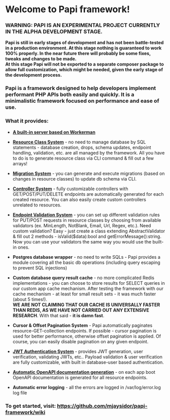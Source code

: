 # Welcome to Papi framework!

### WARNING: PAPI IS AN EXPERIMENTAL PROJECT CURRENTLY IN THE ALPHA DEVELOPMENT STAGE.  
**Papi is still in early stages of 
development and has not been battle-tested in a production environment. At this stage nothing is guaranteed to work 100% properly. In the near 
future there will probably be some fixes, tweaks and changes to be made.  
At this stage Papi will not be exported to a separate composer package to allow full customization, which might be 
needed, given the early stage of the development process.**

### Papi is a framework designed to help developers implement performant PHP APIs both easily and quickly. It is a minimalistic framework focused on performance and ease of use.

### What it provides:
* **[A built-in server based on Workerman][app]**

* **[Resource Class System][resources]** - no need to manage database by SQL statements - database creation, drops, schema updates, endpoint handling, validation, etc. are all managed by the framework. All you have to do is to generate resource class via CLI command & fill out a few arrays!

* **[Migration System][migrations]** - you can generate and execute migrations (based on changes in resource classes) to update db schema via CLI.

* **[Controller System][controllers]** - fully customizable controllers with GET/POST/PUT/DELETE endpoints are automatically generated for each created resource. You can also easily create custom controllers unrelated to resources.

* **[Endpoint Validation System][validators]** - you can set up different validation rules for PUT/POST requests in resource classes by choosing from available validators (ex. MinLength, NotBlank, Email, Url, Regex, etc.). Need custom validation? Easy - just create a class extending AbstractValidator & fill out 2 methods - isValid($data):bool and getErrorMessage():string. Now you can use your validators the same way you would use the built-in ones.

* **Postgres database wrapper** - no need to write SQLs - Papi provides a module covering all the basic db operations (including query escaping to prevent SQL injections)

* **Custom database query result cache** - no more complicated Redis implementations - you can choose to store 
  results for SELECT queries in our custom app cache mechanism. After testing the framework with our cache mechanism - at least for small result sets - it was much faster (about 5 times!).  
  **WE ARE NOT CLAIMING THAT OUR CACHE IS UNIVERSALLY FASTER THAN REDIS, AS WE HAVE NOT CARRIED OUT ANY EXTENSIVE RESEARCH**. With that said - **it is damn fast**.

* **Cursor & Offset Pagination System** - Papi automatically paginates resource-GET-collection endpoints. If possible - cursor pagination is used for better performance, otherwise offset pagination is applied. Of course, you can easily disable pagination on any given endpoint.

* **[JWT Authentication System][jwt]** - provides JWT generation, user verification, validating JWTs, etc.. Payload validation & user verification are fully customizable, with built in database-user based authentication.

* **[Automatic OpenAPI documentation generation][doc]** - on each app boot OpenAPI documentation is generated for all resource endpoints.

* **Automatic error logging** - all the errors are logged in /var/log/error.log log file


### To get started, visit: https://github.com/mjaysidor/papi-framework/wiki

[resources]: https://github.com/mjaysidor/papi-framework/wiki/Resources
[migrations]: https://github.com/mjaysidor/papi-framework/wiki/Migrations
[validators]: https://github.com/mjaysidor/papi-framework/wiki/Validators
[controllers]: https://github.com/mjaysidor/papi-framework/wiki/Controllers
[app]: https://github.com/mjaysidor/papi-framework/wiki/App-instance
[doc]: https://github.com/mjaysidor/papi-framework/wiki/Documentation
[jwt]: https://github.com/mjaysidor/papi-framework/wiki/JWT-Auth